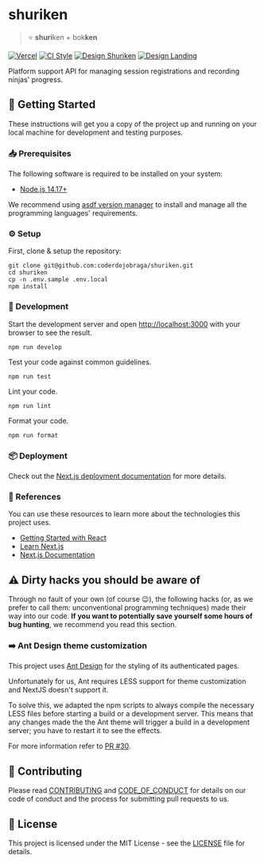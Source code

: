 [contributing]: CONTRIBUTING.md
[code_of_conduct]: CODE_OF_CONDUCT.md
[license]: LICENSE.txt
[vercel-status]: http://therealsujitk-vercel-badge.vercel.app/?app=coderdojo-braga
[deploy-url]: https://coderdojo-braga.vercel.app
[style-status]: https://github.com/coderdojobraga/shuriken/actions/workflows/style.yml/badge.svg
[style-workflow]: https://github.com/coderdojobraga/shuriken/actions/workflows/style.yml
[figma-landing]: https://www.figma.com/file/vrq1JmgubKLKgsLQf1D6Bl
[figma-shuriken]: https://www.figma.com/file/1phER5eukGFC5p9tFGnfk7/SEI

# shuriken

> :star: **shuri**ken + bok**ken**

[![Vercel][vercel-status]][deploy-url]
[![CI Style][style-status]][style-workflow]
[![Design Shuriken](https://img.shields.io/badge/figma-shuriken-F24E1E?style=flat&logo=figma&logoColor=F24E1E)][figma-shuriken]
[![Design Landing](https://img.shields.io/badge/figma-landing-F24E1E?style=flat&logo=figma&logoColor=F24E1E)][figma-landing]

Platform support API for managing session registrations and recording ninjas'
progress.

## :rocket: Getting Started

These instructions will get you a copy of the project up and running on your
local machine for development and testing purposes.

### :inbox_tray: Prerequisites

The following software is required to be installed on your system:

- [Node.js 14.17+](https://nodejs.org/en/download/)

We recommend using [asdf version
manager](https://asdf-vm.com/#/core-manage-asdf?id=install) to install and
manage all the programming languages' requirements.

### :gear: Setup

First, clone & setup the repository:

```
git clone git@github.com:coderdojobraga/shuriken.git
cd shuriken
cp -n .env.sample .env.local
npm install
```

### :hammer: Development

Start the development server and open
[http://localhost:3000](http://localhost:3000) with your browser to see the
result.

```
npm run develop
```

Test your code against common guidelines.

```
npm run test
```

Lint your code.

```
npm run lint
```

Format your code.

```
npm run format
```

### :package: Deployment

Check out the [Next.js deployment
documentation](https://nextjs.org/docs/deployment) for more details.

### :link: References

You can use these resources to learn more about the technologies this project
uses.

- [Getting Started with React](https://reactjs.org/docs/getting-started.html)
- [Learn Next.js](https://nextjs.org/learn)
- [Next.js Documentation](https://nextjs.org/docs)

## :warning: Dirty hacks you should be aware of

Through no fault of your own (of course :wink:), the following hacks (or, as we prefer to call them: unconventional programming techniques) made their way into our code. **If you want to potentially save yourself some hours of bug hunting**, we recommend you read this section.

### :arrow_right: Ant Design theme customization

This project uses [Ant Design](https://ant.design/) for the styling of its authenticated pages.

Unfortunately for us, Ant requires LESS support for theme customization and NextJS doesn't support it.

To solve this, we adapted the npm scripts to always compile the necessary LESS files before starting a build or a development server. This means that any changes made the the Ant theme will trigger a build in a development server; you have to restart it to see the effects.

For more information refer to [PR #30](https://github.com/coderdojobraga/shuriken/pull/30).

## :handshake: Contributing

Please read [CONTRIBUTING][contributing] and [CODE_OF_CONDUCT][code_of_conduct]
for details on our code of conduct and the process for submitting pull requests
to us.

## :memo: License

This project is licensed under the MIT License - see the [LICENSE][license]
file for details.
